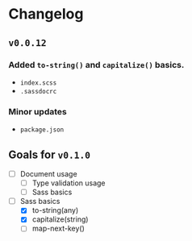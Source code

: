 # Changelog

## `v0.0.12`

### Added `to-string()` and `capitalize()` basics.
  - `index.scss`
  - `.sassdocrc`

### Minor updates
  - `package.json`

## Goals for `v0.1.0`
  - [ ] Document usage
    - [ ] Type validation usage
    - [ ] Sass basics
  - [ ] Sass basics
    - [x] to-string(any)
    - [x] capitalize(string)
    - [ ] map-next-key()